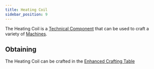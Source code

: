 ```yaml
---
title: Heating Coil
sidebar_position: 9
---
```


The Heating Coil is a [Technical Component](Technical-Components) that can be used to craft a variety of [Machines](Electric-Machines).

## Obtaining

The Heating Coil can be crafted in the [Enhanced Crafting Table](Enhanced-Crafting-Table)
